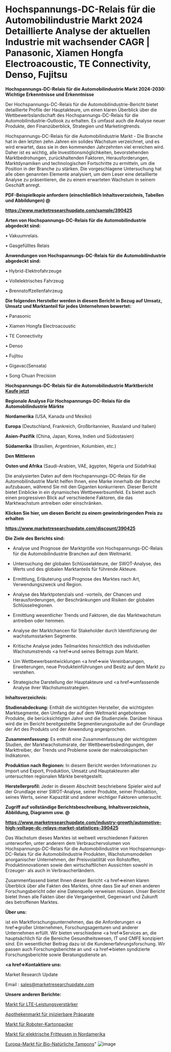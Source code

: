# Hochspannungs-DC-Relais für die Automobilindustrie Markt 2024 Detaillierte Analyse der aktuellen Industrie mit wachsender CAGR | Panasonic, Xiamen Hongfa Electroacoustic, TE Connectivity, Denso, Fujitsu

<strong>Hochspannungs-DC-Relais für die Automobilindustrie Markt 2024-2030: Wichtige Erkenntnisse und Erkenntnisse</strong>

Der Hochspannungs-DC-Relais für die Automobilindustrie-Bericht bietet detaillierte Profile der Hauptakteure, um einen klaren Überblick über die Wettbewerbslandschaft des Hochspannungs-DC-Relais für die Automobilindustrie-Outlook zu erhalten. Es umfasst auch die Analyse neuer Produkte, den Finanzüberblick, Strategien und Marketingtrends.

Hochspannungs-DC-Relais für die Automobilindustrie Markt - Die Branche hat in den letzten zehn Jahren ein solides Wachstum verzeichnet, und es wird erwartet, dass sie in den kommenden Jahrzehnten viel erreichen wird. Daher ist es wichtig, alle Investitionsmöglichkeiten, bevorstehenden Marktbedrohungen, zurückhaltenden Faktoren, Herausforderungen, Marktdynamiken und technologischen Fortschritte zu ermitteln, um die Position in der Branche zu stärken. Die vorgeschlagene Untersuchung hat alle oben genannten Elemente analysiert, um dem Leser eine detaillierte Analyse zu präsentieren, die zu einem erwarteten Wachstum in seinem Geschäft anregt.



<strong><b>PDF-Beispielkopie anfordern (einschließlich Inhaltsverzeichnis, Tabellen und Abbildungen) @ </b></strong>

<strong><a href=https://www.marketresearchupdate.com/sample/390425>

<strong>https://www.marketresearchupdate.com/sample/390425</u></a></strong></strong>



<strong>Arten von Hochspannungs-DC-Relais für die Automobilindustrie abgedeckt sind:</strong>

• Vakuumrelais.

• Gasgefülltes Relais



<strong>Anwendungen von Hochspannungs-DC-Relais für die Automobilindustrie abgedeckt sind:</strong>

• Hybrid-Elektrofahrzeuge

• Vollelektrisches Fahrzeug

• Brennstoffzellenfahrzeug



<strong>Die folgenden Hersteller werden in diesem Bericht in Bezug auf Umsatz, Umsatz und Marktanteil für jedes Unternehmen bewertet:</strong>

• Panasonic

• Xiamen Hongfa Electroacoustic

• TE Connectivity

• Denso

• Fujitsu

• Gigavac(Sensata)

• Song Chuan Precision



<strong>Hochspannungs-DC-Relais für die Automobilindustrie Marktbericht <a href=https://www.marketresearchupdate.com/buynow/390425>Kaufe jetzt</a></strong>



<strong>Regionale Analyse Für Hochspannungs-DC-Relais für die Automobilindustrie Märkte</strong>



<strong>Nordamerika</strong> (USA, Kanada und Mexiko)



<strong>Europa</strong> (Deutschland, Frankreich, Großbritannien, Russland und Italien)



<strong>Asien-Pazifik</strong> (China, Japan, Korea, Indien und Südostasien)



<strong>Südamerika</strong> (Brasilien, Argentinien, Kolumbien, etc.)



<strong>Den Mittleren</strong> 

<strong>Osten und Afrika</strong> (Saudi-Arabien, VAE, ägypten, Nigeria und Südafrika)

Die analysierten Daten auf dem Hochspannungs-DC-Relais für die Automobilindustrie Markt helfen Ihnen, eine Marke innerhalb der Branche aufzubauen, während Sie mit den Giganten konkurrieren. Dieser Bericht bietet Einblicke in ein dynamisches Wettbewerbsumfeld. Es bietet auch einen progressiven Blick auf verschiedene Faktoren, die das Marktwachstum antreiben oder einschränken.



<strong>Klicken Sie hier, um diesen Bericht zu einem gewinnbringenden Preis zu erhalten
</strong>

<strong><a href=https://www.marketresearchupdate.com/discount/390425>https://www.marketresearchupdate.com/discount/390425</b></u></strong></a>



<strong>Die Ziele des Berichts sind:</strong>

- Analyse und Prognose der Marktgröße von Hochspannungs-DC-Relais für die Automobilindustrie Branchen auf dem Weltmarkt.

- Untersuchung der globalen Schlüsselakteure, der SWOT-Analyse, des Werts und des globalen Marktanteils für führende Akteure.

- Ermittlung, Erläuterung und Prognose des Marktes nach Art, Verwendungszweck und Region.

- Analyse des Marktpotenzials und -vorteils, der Chancen und Herausforderungen, der Beschränkungen und Risiken der globalen Schlüsselregionen.

- Ermittlung wesentlicher Trends und Faktoren, die das Marktwachstum antreiben oder hemmen.

- Analyse der Marktchancen für Stakeholder durch Identifizierung der wachstumsstarken Segmente.

- Kritische Analyse jedes Teilmarktes hinsichtlich des individuellen Wachstumstrends <a href=>und</a> seines Beitrags zum Markt.

- Um Wettbewerbsentwicklungen <a href=>wie</a> Vereinbarungen, Erweiterungen, neue Produkteinführungen und Besitz auf dem Markt zu verstehen.

- Strategische Darstellung der Hauptakteure und <a href=>umfas</a>sende Analyse ihrer Wachstumsstrategien.



<strong>Inhaltsverzeichnis:</strong>



<strong>Studienabdeckung:</strong> Enthält die wichtigsten Hersteller, die wichtigsten Marktsegmente, den Umfang der auf dem Weltmarkt angebotenen Produkte, die berücksichtigten Jahre und die Studienziele. Darüber hinaus wird die im Bericht bereitgestellte Segmentierungsstudie auf der Grundlage der Art des Produkts und der Anwendung angesprochen.



<strong>Zusammenfassung:</strong> Es enthält eine Zusammenfassung der wichtigsten Studien, der Marktwachstumsrate, der Wettbewerbsbedingungen, der Markttreiber, der Trends und Probleme sowie der makroskopischen Indikatoren.



<strong>Produktion nach Regionen:</strong> In diesem Bericht werden Informationen zu Import und Export, Produktion, Umsatz und Hauptakteuren aller untersuchten regionalen Märkte bereitgestellt.



<strong>Herstellerprofil:</strong> Jeder in diesem Abschnitt beschriebene Spieler wird auf der Grundlage einer SWOT-Analyse, seiner Produkte, seiner Produktion, seines Werts, seiner Kapazität und anderer wichtiger Faktoren untersucht.



<strong><b>Zugriff auf vollständige Berichtsbeschreibung, Inhaltsverzeichnis, Abbildung, Diagramm usw. @ </b></strong>

<strong><a href=https://www.marketresearchupdate.com/industry-growth/automotive-high-voltage-dc-relays-market-statistices-390425>https://www.marketresearchupdate.com/industry-growth/automotive-high-voltage-dc-relays-market-statistices-390425</a></strong>

Das Wachstum dieses Marktes ist weltweit verschiedenen Faktoren unterworfen, unter anderem dem Verbrauchervolumen von Hochspannungs-DC-Relais für die Automobilindustrie von Hochspannungs-DC-Relais für die Automobilindustrie Produkten, Wachstumsmodellen anorganischer Unternehmen, der Preisvolatilität von Rohstoffen, Produktinnovationen sowie den wirtschaftlichen Aussichten sowohl in Erzeuger- als auch in Verbraucherländern.

Zusammenfassend bietet Ihnen dieser Bericht <a href=>einen</a> klaren Überblick über alle Fakten des Marktes, ohne dass Sie auf einen anderen Forschungsbericht oder eine Datenquelle verweisen müssen. Unser Bericht bietet Ihnen alle Fakten über die Vergangenheit, Gegenwart und Zukunft des betroffenen Marktes.



<strong>Über uns:</strong>

 ist ein Marktforschungsunternehmen, das die Anforderungen <a href=>großer</a> Unternehmen, Forschungsagenturen und anderer Unternehmen erfüllt. Wir bieten verschiedene <a href=>Services</a> an, die hauptsächlich für die Bereiche Gesundheitswesen, IT und CMFE konzipiert sind. Ein wesentlicher Beitrag dazu ist die Kundenerfahrungsforschung. Wir passen auch Forschungsberichte an und <a href=>bieten</a> syndizierte Forschungsberichte sowie Beratungsdienste an.



<strong><a href=>Kontaktiere uns:</a></strong>

Market Research Update

Email : sales@marketresearchupdate.com



<strong>Unsere anderen Berichte:</strong>

<a href=https://www.linkedin.com/pulse/lte-power-amplifiers-market-opportunities-stay>Markt für LTE-Leistungsverstärker</a>

<a href=https://www.linkedin.com/pulse/injectable-compounding-pharmacy-market>Apothekenmarkt für injizierbare Präparate</a>

<a href=https://www.linkedin.com/pulse/robotic-case-packers-market-size-emerging-trends>Markt für Roboter-Kartonpacker</a>

<a href=https://www.linkedin.com/pulse/north-america-electric-fryers-market-size-analysis-leading>Markt für elektrische Fritteusen in Nordamerika</a>

<a href=https://www.linkedin.com/pulse/europe-organic-natural-tampons-market-2023>Europa-Markt für Bio-Natürliche Tampons</a>"
![image](https://github.com/Gayatrikarjule/Market-Analysis-361/assets/97346546/7f16fe19-927d-4459-b33f-40feaff7b6d8)
